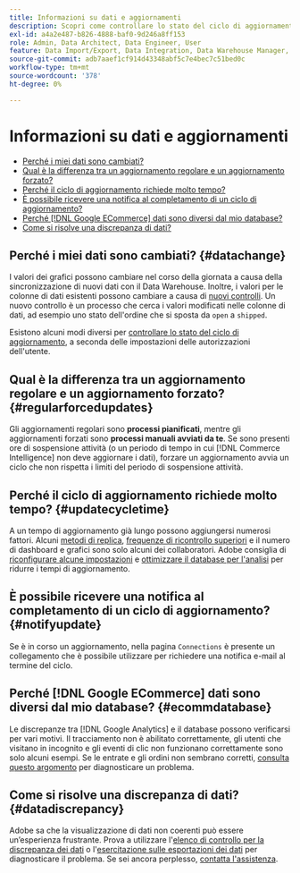 ```yaml
---
title: Informazioni su dati e aggiornamenti
description: Scopri come controllare lo stato del ciclo di aggiornamento.
exl-id: a4a2e487-b826-4888-baf0-9d246a8ff153
role: Admin, Data Architect, Data Engineer, User
feature: Data Import/Export, Data Integration, Data Warehouse Manager, Commerce Tables
source-git-commit: adb7aaef1cf914d43348abf5c7e4bec7c51bed0c
workflow-type: tm+mt
source-wordcount: '378'
ht-degree: 0%

---
```


# Informazioni su dati e aggiornamenti

* [Perché i miei dati sono cambiati?](#datachange)
* [Qual è la differenza tra un aggiornamento regolare e un aggiornamento forzato?](#regularforcedupdates)
* [Perché il ciclo di aggiornamento richiede molto tempo?](#updatecycletime)
* [È possibile ricevere una notifica al completamento di un ciclo di aggiornamento?](#notifyupdate)
* [Perché  [!DNL Google ECommerce]  dati sono diversi dal mio database?](#ecommdatabase)
* [Come si risolve una discrepanza di dati?](#datadiscrepancy)

## Perché i miei dati sono cambiati? {#datachange}

I valori dei grafici possono cambiare nel corso della giornata a causa della sincronizzazione di nuovi dati con il Data Warehouse. Inoltre, i valori per le colonne di dati esistenti possono cambiare a causa di [nuovi controlli](../data-warehouse-mgr/cfg-data-rechecks.md). Un nuovo controllo è un processo che cerca i valori modificati nelle colonne di dati, ad esempio uno stato dell&#39;ordine che si sposta da `open` a `shipped`.

Esistono alcuni modi diversi per [controllare lo stato del ciclo di aggiornamento](../../best-practices/check-update-cycle.md), a seconda delle impostazioni delle autorizzazioni dell&#39;utente.

## Qual è la differenza tra un aggiornamento regolare e un aggiornamento forzato? {#regularforcedupdates}

Gli aggiornamenti regolari sono **processi pianificati**, mentre gli aggiornamenti forzati sono **processi manuali avviati da te**. Se sono presenti ore di sospensione attività (o un periodo di tempo in cui [!DNL Commerce Intelligence] non deve aggiornare i dati), forzare un aggiornamento avvia un ciclo che non rispetta i limiti del periodo di sospensione attività.

## Perché il ciclo di aggiornamento richiede molto tempo? {#updatecycletime}

A un tempo di aggiornamento già lungo possono aggiungersi numerosi fattori. Alcuni [metodi di replica](../data-warehouse-mgr/cfg-replication-methods.md), [frequenze di ricontrollo superiori](../data-warehouse-mgr/cfg-data-rechecks.md) e il numero di dashboard e grafici sono solo alcuni dei collaboratori. Adobe consiglia di [riconfigurare alcune impostazioni](../../best-practices/reduce-update-cycle-time.md) e [ottimizzare il database per l&#39;analisi](../../best-practices/opt-db-analysis.md) per ridurre i tempi di aggiornamento.

## È possibile ricevere una notifica al completamento di un ciclo di aggiornamento? {#notifyupdate}

Se è in corso un aggiornamento, nella pagina `Connections` è presente un collegamento che è possibile utilizzare per richiedere una notifica e-mail al termine del ciclo.

## Perché [!DNL Google ECommerce] dati sono diversi dal mio database? {#ecommdatabase}

Le discrepanze tra [!DNL Google Analytics] e il database possono verificarsi per vari motivi. Il tracciamento non è abilitato correttamente, gli utenti che visitano in incognito e gli eventi di clic non funzionano correttamente sono solo alcuni esempi. Se le entrate e gli ordini non sembrano corretti, [consulta questo argomento](https://experienceleague.adobe.com/docs/commerce-knowledge-base/kb/troubleshooting/miscellaneous/diagnosing-google-ecommerce-revenue-discrepancies.html) per diagnosticare un problema.

## Come si risolve una discrepanza di dati? {#datadiscrepancy}

Adobe sa che la visualizzazione di dati non coerenti può essere un’esperienza frustrante. Prova a utilizzare l&#39;[elenco di controllo per la discrepanza dei dati](https://experienceleague.adobe.com/docs/commerce-knowledge-base/kb/troubleshooting/miscellaneous/diagnosing-a-data-discrepancy.html) o l&#39;[esercitazione sulle esportazioni dei dati](https://experienceleague.adobe.com/docs/commerce-knowledge-base/kb/troubleshooting/miscellaneous/using-data-exports-to-pinpoint-discrepancies.html) per diagnosticare il problema. Se sei ancora perplesso, [contatta l&#39;assistenza](https://experienceleague.adobe.com/docs/commerce-knowledge-base/kb/troubleshooting/miscellaneous/mbi-service-policies.html).
